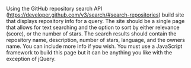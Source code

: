 Using the GitHub repository search API (https://developer.github.com/v3/search/#search-repositories) build site that displays repository info for a query.  The site should be a single page that allows for text searching and the option to sort by either relevance (score), or the number of stars.  The search results should contain the repository name, description, number of stars, language, and the owners name. You can include more info if you wish.  You must use a JavaScript framework to build this page but it can be anything you like with the exception of jQuery.
